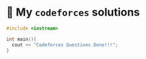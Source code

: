 # 🤖 **My `codeforces` solutions**

```c++
#include <iostream>

int main(){
  cout << "Codeforces Questions Done!!!";
}
```

